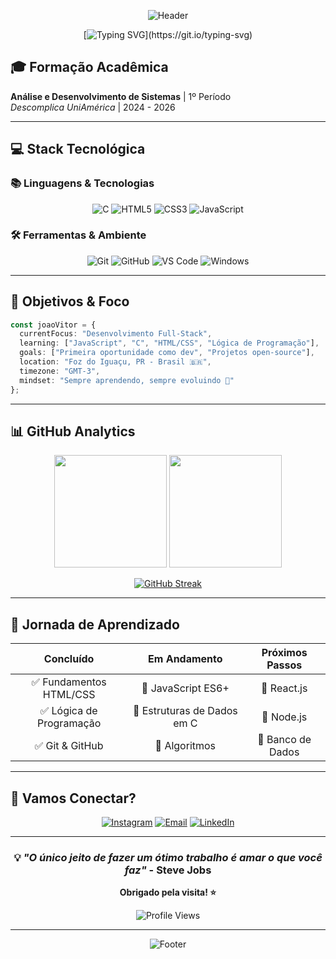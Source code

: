 <div align="center">

![Header](https://capsule-render.vercel.app/api?type=waving&color=gradient&customColorList=0,2,2,5,30&height=300&section=header&text=João%20Vitor%20Pimentel&fontSize=50&fontColor=fff&animation=twinkling&fontAlignY=35&desc=Full-Stack%20Developer%20in%20Training&descAlignY=55&descSize=18)

</div>

<div align="center">
  
[![Typing SVG](https://readme-typing-svg.herokuapp.com?font=Fira+Code&pause=1000&color=36BCF7&center=true&vCenter=true&width=435&lines=Ol%C3%A1!+Eu+sou+o+Jo%C3%A3o+Vitor+%F0%9F%91%8B;Estudante+de+ADS;Desenvolvedor+em+forma%C3%A7%C3%A3o;Apaixonado+por+tecnologia!)](https://git.io/typing-svg)

</div>

## 🎓 Formação Acadêmica

**Análise e Desenvolvimento de Sistemas** | 1º Período  
*Descomplica UniAmérica* | 2024 - 2026

---

## 💻 Stack Tecnológica

### 📚 **Linguagens & Tecnologias**
<div align="center">

![C](https://img.shields.io/badge/C-00599C?style=for-the-badge&logo=c&logoColor=white)
![HTML5](https://img.shields.io/badge/HTML5-E34F26?style=for-the-badge&logo=html5&logoColor=white)
![CSS3](https://img.shields.io/badge/CSS3-1572B6?style=for-the-badge&logo=css3&logoColor=white)
![JavaScript](https://img.shields.io/badge/JavaScript-F7DF1E?style=for-the-badge&logo=javascript&logoColor=black)

</div>

### 🛠️ **Ferramentas & Ambiente**
<div align="center">

![Git](https://img.shields.io/badge/Git-F05032?style=for-the-badge&logo=git&logoColor=white)
![GitHub](https://img.shields.io/badge/GitHub-181717?style=for-the-badge&logo=github&logoColor=white)
![VS Code](https://img.shields.io/badge/VS_Code-007ACC?style=for-the-badge&logo=visual-studio-code&logoColor=white)
![Windows](https://img.shields.io/badge/Windows-0078D6?style=for-the-badge&logo=windows&logoColor=white)

</div>

---

## 🎯 Objetivos & Foco

```typescript
const joaoVitor = {
  currentFocus: "Desenvolvimento Full-Stack",
  learning: ["JavaScript", "C", "HTML/CSS", "Lógica de Programação"],
  goals: ["Primeira oportunidade como dev", "Projetos open-source"],
  location: "Foz do Iguaçu, PR - Brasil 🇧🇷",
  timezone: "GMT-3",
  mindset: "Sempre aprendendo, sempre evoluindo 🚀"
};
```

---

## 📊 GitHub Analytics

<div align="center">
  
<img height="180em" src="https://github-readme-stats.vercel.app/api?username=PimentelCode&show_icons=true&theme=tokyonight&include_all_commits=true&count_private=true&hide_border=true&bg_color=0D1117"/>

<img height="180em" src="https://github-readme-stats.vercel.app/api/top-langs/?username=PimentelCode&layout=compact&langs_count=8&theme=tokyonight&hide_border=true&bg_color=0D1117"/>

</div>

<div align="center">
  
[![GitHub Streak](https://streak-stats.demolab.com/?user=PimentelCode&theme=tokyonight&hide_border=true&background=0D1117)](https://git.io/streak-stats)

</div>

---

## 🌱 Jornada de Aprendizado

<div align="center">

| **Concluído** | **Em Andamento** | **Próximos Passos** |
|:---:|:---:|:---:|
| ✅ Fundamentos HTML/CSS | 🔄 JavaScript ES6+ | 🎯 React.js |
| ✅ Lógica de Programação | 🔄 Estruturas de Dados em C | 🎯 Node.js |
| ✅ Git & GitHub | 🔄 Algoritmos | 🎯 Banco de Dados |

</div>

---

## 💬 Vamos Conectar?

<div align="center">

[![Instagram](https://img.shields.io/badge/Instagram-E4405F?style=for-the-badge&logo=instagram&logoColor=white)](https://instagram.com/pimentel.code)
[![Email](https://img.shields.io/badge/Email-D14836?style=for-the-badge&logo=gmail&logoColor=white)](mailto:joaovitorpereirapimentel@hotmail.com)
[![LinkedIn](https://img.shields.io/badge/LinkedIn-0077B5?style=for-the-badge&logo=linkedin&logoColor=white)](#)

</div>

---

<div align="center">

### 💡 *"O único jeito de fazer um ótimo trabalho é amar o que você faz"* - Steve Jobs

**Obrigado pela visita! ⭐**

![Profile Views](https://komarev.com/ghpvc/?username=PimentelCode&color=36BCF7&style=for-the-badge)

</div>

---

<div align="center">

![Footer](https://capsule-render.vercel.app/api?type=waving&color=gradient&customColorList=0,2,2,5,30&height=120&section=footer)

</div>
